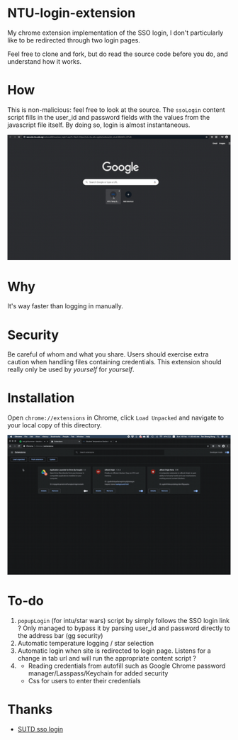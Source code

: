# NTU-login-extension
My chrome extension implementation of the SSO login, I don't particularly like to be redirected through two login pages. 

Feel free to clone and fork, but do read the source code before you do, and understand how it works.

# How
This is non-malicious: feel free to look at the source. The `ssoLogin` content script fills in the user_id and password fields with the values from the javascript file itself. By doing so, login is almost instantaneous. 

![login_demo](./assets/login_demo.gif)

# Why 

It's way faster than logging in manually. 

# Security

Be careful of whom and what you share. Users should exercise extra caution when handling files containing credentials. This extension should really only be used by *yourself* for *yourself*. 

# Installation
Open `chrome://extensions` in Chrome, click `Load Unpacked` and navigate to your local copy of this directory.

![add_extension](./assets/add_extension.gif)

# To-do 
1. `popupLogin` (for intu/star wars) script by simply follows the SSO login link ? Only managed to bypass it by parsing user_id and password directly to the address bar (gg security)
2. Automatic temperature logging / star selection
3. Automatic login when site is redirected to login page. Listens for a change in tab url and will run the appropriate content script ?
4. - Reading credentials from autofill such as Google Chrome password manager/Lasspass/Keychain for added security
   - Css for users to enter their credentials

# Thanks

- [SUTD sso login](https://github.com/joel-huang/edimension-sso-login)
